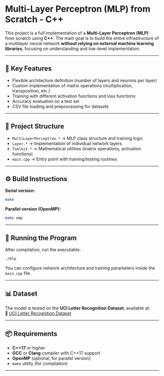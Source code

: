 # Multi-Layer Perceptron (MLP) from Scratch - C++

This project is a full implementation of a **Multi-Layer Perceptron (MLP)** from scratch using **C++**. The main goal is to build the entire infrastructure of a multilayer neural network **without relying on external machine learning libraries**, focusing on understanding and low-level implementation.

---

## 📍 Key Features

- Flexible architecture definition (number of layers and neurons per layer)
- Custom implementation of matrix operations (multiplication, transposition, etc.)
- Training with different activation functions and loss functions
- Accuracy evaluation on a test set
- CSV file loading and preprocessing for datasets

---

## 📂 Project Structure

- `MultiLayerPerceptron.*` → MLP class structure and training logic  
- `Layer.*` → Implementation of individual network layers  
- `Toolkit.*` → Mathematical utilities (matrix operations, activation functions)  
- `main.cpp` → Entry point with training/testing routines  

---

## ⚙️ Build Instructions

**Serial version:**
```bash
make
```

**Parallel version (OpenMP):**
```bash
make omp
```

---

## 🧪 Running the Program

After compilation, run the executable:
```bash
./mlp
```

You can configure network architecture and training parameters inside the `main.cpp` file.

---

## 📊 Dataset

The model is tested on the **UCI Letter Recognition Dataset**, available at:  
🔗 [UCI Letter Recognition Dataset](https://archive.ics.uci.edu/ml/datasets/letter+recognition)

---

## 📦 Requirements

- **C++17** or higher
- **GCC** or **Clang** compiler with C++17 support
- **OpenMP** (optional, for parallel version)
- `make` utility (for compilation)
---
